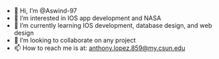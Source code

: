 - 👋 Hi, I’m @Aswind-97
- 👀 I’m interested in IOS app development and NASA
- 🌱 I’m currently learning IOS development, database design, and web design
- 💞️ I’m looking to collaborate on any project
- 📫 How to reach me is at: anthony.lopez.859@my.csun.edu

<!---
Aswind-97/Aswind-97 is a ✨ special ✨ repository because its `README.md` (this file) appears on your GitHub profile.
You can click the Preview link to take a look at your changes.
--->
